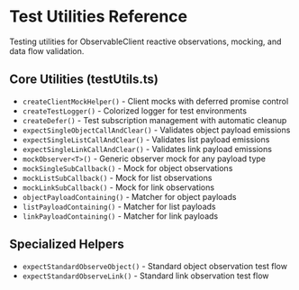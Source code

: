 # Test Utilities Reference

Testing utilities for ObservableClient reactive observations, mocking, and data flow validation.

## Core Utilities (testUtils.ts)

- `createClientMockHelper()` - Client mocks with deferred promise control
- `createTestLogger()` - Colorized logger for test environments
- `createDefer()` - Test subscription management with automatic cleanup
- `expectSingleObjectCallAndClear()` - Validates object payload emissions
- `expectSingleListCallAndClear()` - Validates list payload emissions
- `expectSingleLinkCallAndClear()` - Validates link payload emissions
- `mockObserver<T>()` - Generic observer mock for any payload type
- `mockSingleSubCallback()` - Mock for object observations
- `mockListSubCallback()` - Mock for list observations
- `mockLinkSubCallback()` - Mock for link observations
- `objectPayloadContaining()` - Matcher for object payloads
- `listPayloadContaining()` - Matcher for list payloads
- `linkPayloadContaining()` - Matcher for link payloads

## Specialized Helpers

- `expectStandardObserveObject()` - Standard object observation test flow
- `expectStandardObserveLink()` - Standard link observation test flow